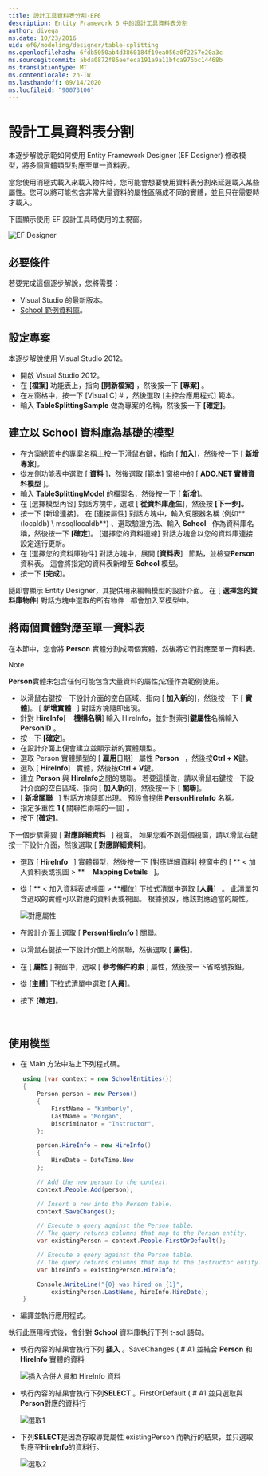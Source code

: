 ```yaml
---
title: 設計工具資料表分割-EF6
description: Entity Framework 6 中的設計工具資料表分割
author: divega
ms.date: 10/23/2016
uid: ef6/modeling/designer/table-splitting
ms.openlocfilehash: 6fdb5050ab4d3860184f19ea056a0f2257e20a3c
ms.sourcegitcommit: abda0872f86eefeca191a9a11bfca976bc14468b
ms.translationtype: MT
ms.contentlocale: zh-TW
ms.lasthandoff: 09/14/2020
ms.locfileid: "90073106"
---
```

# <a name="designer-table-splitting"></a>設計工具資料表分割
本逐步解說示範如何使用 Entity Framework Designer (EF Designer) 修改模型，將多個實體類型對應至單一資料表。

當您使用消極式載入來載入物件時，您可能會想要使用資料表分割來延遲載入某些屬性。您可以將可能包含非常大量資料的屬性區隔成不同的實體，並且只在需要時才載入。

下圖顯示使用 EF 設計工具時使用的主視窗。

![EF Designer](~/ef6/media/efdesigner.png)

## <a name="prerequisites"></a>必要條件

若要完成這個逐步解說，您將需要：

- Visual Studio 的最新版本。
- [School 範例資料庫](xref:ef6/resources/school-database)。

## <a name="set-up-the-project"></a>設定專案

本逐步解說使用 Visual Studio 2012。

-   開啟 Visual Studio 2012。
-   在 **[檔案]** 功能表上，指向 **[開新檔案]** ，然後按一下 **[專案]** 。
-   在左窗格中，按一下 [Visual C] \# ，然後選取 [主控台應用程式] 範本。
-   輸入 **TableSplittingSample** 做為專案的名稱，然後按一下 **[確定]**。

## <a name="create-a-model-based-on-the-school-database"></a>建立以 School 資料庫為基礎的模型

-   在方案總管中的專案名稱上按一下滑鼠右鍵，指向 [ **加入**]，然後按一下 [ **新增專案**]。
-   從左側功能表中選取 [ **資料** ]，然後選取 [範本] 窗格中的 [ **ADO.NET 實體資料模型** ]。
-   輸入 **TableSplittingModel** 的檔案名，然後按一下 [ **新增**]。
-   在 [選擇模型內容] 對話方塊中，選取 [ **從資料庫產生**]，然後按 **[下一步]。**
-   按一下 [新增連接]。 在 [連接屬性] 對話方塊中，輸入伺服器名稱 (例如** (localdb) \\ mssqllocaldb**) 、選取驗證方法、輸入 **School**   作為資料庫名稱，然後按一下 **[確定]**。
    [選擇您的資料連線] 對話方塊會以您的資料庫連接設定進行更新。
-   在 [選擇您的資料庫物件] 對話方塊中，展開 [**資料表**]   節點，並檢查**Person**資料表。 這會將指定的資料表新增至 **School** 模型。
-   按一下 **[完成]**。

隨即會顯示 Entity Designer，其提供用來編輯模型的設計介面。 在 [ **選擇您的資料庫物件**] 對話方塊中選取的所有物件   都會加入至模型中。

## <a name="map-two-entities-to-a-single-table"></a>將兩個實體對應至單一資料表

在本節中，您會將 **Person** 實體分割成兩個實體，然後將它們對應至單一資料表。

> [!NOTE]
> **Person**實體未包含任何可能包含大量資料的屬性;它僅作為範例使用。

-   以滑鼠右鍵按一下設計介面的空白區域、指向 [ **加入新**的]，然後按一下 [ **實體**]。
    [ **新增實體**   ] 對話方塊隨即出現。
-   針對 **HireInfo**[    **機構名稱**] 輸入 HireInfo，並針對索引**鍵屬性**名稱輸入**PersonID** 。
-   按一下 **[確定]**。
-   在設計介面上便會建立並顯示新的實體類型。
-   選取 Person 實體類型的 [ **雇用**日期]   屬性 **Person**   ，然後按**Ctrl + X**鍵。
-   選取 [ **HireInfo**]   實體，然後按**Ctrl + V**鍵。
-   建立 **Person** 與 **HireInfo**之間的關聯。 若要這樣做，請以滑鼠右鍵按一下設計介面的空白區域、指向 [ **加入新**的]，然後按一下 [ **關聯**]。
-   [ **新增關聯**   ] 對話方塊隨即出現。 預設會提供 **PersonHireInfo** 名稱。
-   指定多重性 **1 (** 關聯性兩端的一個) 。
-   按下 **[確定]**。

下一個步驟需要 [ **對應詳細資料**   ] 視窗。 如果您看不到這個視窗，請以滑鼠右鍵按一下設計介面，然後選取 [ **對應詳細資料**]。

-   選取 [ **HireInfo**   ] 實體類型，然後按一下 [對應詳細資料] 視窗中的 [ ** &lt; 加入資料表或視圖 &gt; **    **Mapping Details**   ]。
-   從 [ ** &lt; 加入資料表或視圖 &gt; **欄位] 下拉式清單中選取 [**人員**]   。 此清單包含選取的實體可以對應的資料表或視圖。
    根據預設，應該對應適當的屬性。

    ![對應屬性](~/ef6/media/mapping.png)

-   在設計介面上選取 [ **PersonHireInfo** ] 關聯。
-   以滑鼠右鍵按一下設計介面上的關聯，然後選取 [ **屬性**]。
-   在 [ **屬性** ] 視窗中，選取 [ **參考條件約束** ] 屬性，然後按一下省略號按鈕。
-   從 [**主體**] 下拉式清單中選取 [**人員**]。
-   按下 **[確定]**。

 

## <a name="use-the-model"></a>使用模型

-   在 Main 方法中貼上下列程式碼。

``` csharp
    using (var context = new SchoolEntities())
    {
        Person person = new Person()
        {
            FirstName = "Kimberly",
            LastName = "Morgan",
            Discriminator = "Instructor",
        };

        person.HireInfo = new HireInfo()
        {
            HireDate = DateTime.Now
        };

        // Add the new person to the context.
        context.People.Add(person);

        // Insert a row into the Person table.  
        context.SaveChanges();

        // Execute a query against the Person table.
        // The query returns columns that map to the Person entity.
        var existingPerson = context.People.FirstOrDefault();

        // Execute a query against the Person table.
        // The query returns columns that map to the Instructor entity.
        var hireInfo = existingPerson.HireInfo;

        Console.WriteLine("{0} was hired on {1}",
            existingPerson.LastName, hireInfo.HireDate);
    }
```
-   編譯並執行應用程式。

執行此應用程式後，會針對 **School** 資料庫執行下列 t-sql 語句。 

-   執行內容的結果會執行下列 **插入** 。SaveChanges ( # A1 並結合 **Person** 和 **HireInfo** 實體的資料

    ![插入合併人員和 HireInfo 資料](~/ef6/media/insert.png)

-   執行內容的結果會執行下列**SELECT** 。FirstOrDefault ( # A1 並只選取與**Person**對應的資料行

    ![選取1](~/ef6/media/select1.png)

-   下列**SELECT**是因為存取導覽屬性 existingPerson 而執行的結果，並只選取對應至**HireInfo**的資料行。

    ![選取2](~/ef6/media/select2.png)
